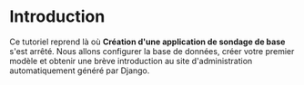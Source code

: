# Introduction

Ce tutoriel reprend là où **Création d'une application de sondage de base** s'est arrêté. Nous allons configurer la base de données, créer votre premier modèle et obtenir une brève introduction au site d'administration automatiquement généré par Django.
